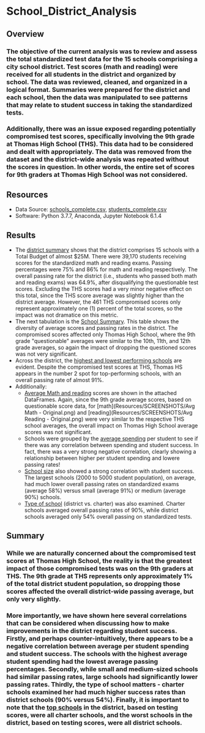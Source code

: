 # School_District_Analysis

## Overview

### The objective of the current analysis was to review and assess the total standardized test data for the 15 schools comprising a city school district.  Test scores (math and reading) were received for all students in the district and organized by school.  The data was reviewed, cleaned, and organized in a logical format.  Summaries were prepared for the district and each school, then the data was manipulated to see patterns that may relate to student success in taking the standardized tests.

### Additionally, there was an issue exposed regarding potentially compromised test scores, specifically involving the 9th grade at Thomas High School (THS).  This data had to be considered and dealt with appropriately.  The data was removed from the dataset and the district-wide analysis was repeated without the scores in question.  In other words, the entire set of scores for 9th graders at Thomas High School was not considered.

## Resources
- Data Source: [schools_complete.csv](resources/schools_complete.csv), [students_complete.csv](Resources/students_complete.csv)
- Software: Python 3.7.7, Anaconda, Jupyter Notebook 6.1.4

## Results
- The [district summary](Resources/SCREENSHOTS/District_Summary.png) shows that the district comprises 15 schools with a Total Budget of almost $25M.  There were 39,170 students receiving scores for the standardized math and reading exams. Passing percentages were 75% and 86% for math and reading respectively. The overall passing rate for the district (i.e., students who passed both math and reading exams) was 64.9%, after disqualifying the questionable test scores.  Excluding the THS scores had a very minor negative effect on this total, since the THS score average was slightly higher than the district average.  However, the 461 THS compromised scores only represent approximately one (1) percent of the total scores, so the impact was not dramatice on this metric.
- The next tabulation is the [School Summary](Resources/SCREENSHOTS/Revised_School_Summary.png). This table shows the diversity of average scores and passing rates in the district.  The compromised scores affected only Thomas High School, where the 9th grade "questionable" averages were similar to the 10th, 11th, and 12th grade averages, so again the impact of dropping the questioned scores was not very significant.
- Across the district, the [highest and lowest performing schools](Resources/SCREENSHOTS/Top5_Bottom5.png) are evident.  Despite the compromised test scores at THS, Thomas HS appears in the number 2 spot for top-performing schools, with an overall passing rate of almost 91%.
- Additionally:
   - [Average Math and reading](Resources/SCREENSHOTS/Math_Reading_Avg_Scores.png) scores are shown in the attached DataFrames.  Again, since the 9th grade average scores, based on questionable score data, for [math](Resources/SCREENSHOTS/Avg Math - Original.png) and [reading](Resources/SCREENSHOTS/Avg Reading - Original.png) were very similar to the respective THS school averages, the overall impact on Thomas High School average scores was not significant.
   - Schools were grouped by the [average spending](Resources/SCREENSHOTS/Scores_by_Spending.png) per student to see if there was any correlation between spending and student success.  In fact, there was a very strong negative correlation, clearly showing a relationship between higher per student spending and lowere passing rates!
   - [School size](Resources/SCREENSHOTS/Scores_by_Size.png) also showed a strong correlation with student success.  The largest schools (2000 to 5000 student population), on average, had much lower overall passing rates on standardized exams (average 58%) versus small (average 91%) or medium (average 90%) schools.
   - [Type of school](Resources/SCREENSHOTS/Scores_by_Type.png) (district vs. charter) was also examined. Charter schools averaged overall passing rates of 90%, while district schools averaged only 54% overall passing on standardized tests.
        
## Summary

### While we are naturally concerned about the compromised test scores at Thomas High School, the reality is that the greatest impact of those compromised tests was on the 9th graders at THS.  The 9th grade at THS represents only approximately 1% of the total district student population, so dropping those scores affected the overall district-wide passing average, but only very slightly.  
### More importantly, we have shown here several correlations that can be considered when discussing how to make improvements in the district regarding student success.  Firstly, and perhaps counter-intuitively, there appears to be a negative correlation between average per student spending and student success.  The schools with the highest average student spending had the lowest average passing percentages.  Secondly, while small and medium-sized schools had similar passing rates, large schools had significantly lower passing rates.  Thirdly, the type of school matters - charter schools examined her had much higher success rates than district schools (90% versus 54%).  Finally, it is important to note that the [top schools](Resources/SCREENSHOTS/Top5_Bottom5.png) in the district, based on testing scores, were all charter schools, and the worst schools in the district, based on testing scores, were all district schools.

